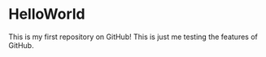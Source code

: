 # HelloWorld
This is my first repository on GitHub!
This is just me testing the features of GitHub.
